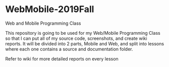 # WebMobile-2019Fall
Web and Mobile Programming Class

This repository is going to be used for my Web/Mobile Programming Class so that I can put all of my source code, screenshots, and create wiki reports.
It will be divided into 2 parts, Mobile and Web, and split into lessons where each one contains a source and documentation folder.

Refer to wiki for more detailed reports on every lesson
